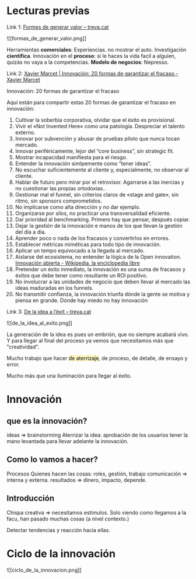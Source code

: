 # Lecturas previas

Link 1: [Formes de generar valor – treva.cat](https://treva.cat/es/formes-de-generar-valor/)

![[formas_de_generar_valor.png]]

Herramientas **comerciales**: Experiencias. no mostrar el auto.
Investigación **científica**. 
Innovación en el **proceso**: si le haces la vida facil a alguien, quizás no vaya a la competencias.
**Modelo de negocios**: Nepresso.


Link 2: [Xavier Marcet | Innovación: 20 formas de garantizar el fracaso - Xavier Marcet](https://xaviermarcet.com/2012/11/15/innovacion-20-formas-de-garantizar-el/)

Innovación: 20 formas de garantizar el fracaso

Aquí están para compartir estas 20 formas de garantizar el fracaso en innovación: 

1. Cultivar la soberbia corporativa, olvidar que el éxito es provisional. 
2. Vivir el «Not Invented Here» como una patología. Despreciar el talento externo. 
3. Innovar por subvención y abusar de pruebas piloto que nunca tocan mercado. 
4. Innovar periféricamente, lejor del “core business”, sin strategic fit. 
5. Mostrar incapacidad manifiesta para el riesgo. 
6. Entender la innovación simlpemente como “tener ideas”. 
7. No escuchar suficientemente al cliente y, especialmente, no observar al cliente. 
8. Hablar de futuro pero mirar por el retrovisor. Agarrarse a las inercias y no cuestionar las propias ortodoxias.. 
9. Gestionar mal el funnel, sin criterios claros de «stage and gate», sin ritmo, sin sponsors comprometidos. 
10. No implicarse como alta dirección y no dar ejemplo. 
11. Organizarse por silos, no practicar una transversalidad eficiente. 
12. Dar prioridad al benchmarking. Primero hay que pensar, después copiar. 
13. Dejar la gestión de la innovación e manos de los que llevan la gestión del día a día. 
14. Aprender poco o nada de los fracasos y convertirlos en errores. 
15. Establecer métricas miméticas para todo tipo de innovación. 
16. Aplicar un tempo equivocado a la llegada al mercado. 
17. Aislarse del ecosistema, no entender la lógica de la Open innovation. [Innovación abierta - Wikipedia, la enciclopedia libre](https://es.wikipedia.org/wiki/Innovaci%C3%B3n_abierta)
18. Pretender un éxito inmediato, la innovación es una suma de fracasos y éxitos que debe tener como resultante un ROI positivo. 
19. No involucrar a las unidades de negocio que deben llevar al mercado las ideas maduradas en los funnels. 
20. No transmitir confianza, la innovación triunfa dónde la gente se motiva y piensa en grande. Dónde hay miedo no hay innovación


Link 3: [De la idea a l’èxit – treva.cat](https://treva.cat/es/de-la-idea-a-lexit/)

![[de_la_idea_al_exito.png]]

La generación de la idea es pues un embrión, que no siempre acabará vivo. Y para llegar al final del proceso ya vemos que necesitamos más que "creatividad".

Mucho trabajo que hacer <mark style="background: #FFF3A3A6;">de aterrizaje</mark>, de proceso, de detalle, de ensayo y error.

Mucho más que una iluminación para llegar al éxito.

# Innovación

## que es la innovación? 

ideas => brainstorming
Aterrizar la idea: 
aprobación de los usuarios
tener la mano levantada para llevar adelante la innovación.

## Como lo vamos a hacer?

Procesos
Quienes hacen las cosas: roles, gestión, trabajo
comunicación => interna y externa.
resultados => dinero, impacto, depende.

## Introducción

Chispa creativa => necesitamos estimulos. Solo viendo como llegamos a la facu, han pasado muchas cosas (a nivel contexto.)

Detectar tendencias y reacción hacia ellas.

# Ciclo de la innovación


![[ciclo_de_la_innovacion.png]]